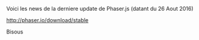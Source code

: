 Voici les news de la derniere update de Phaser.js (datant du 26 Aout 2016)

http://phaser.io/download/stable

Bisous
